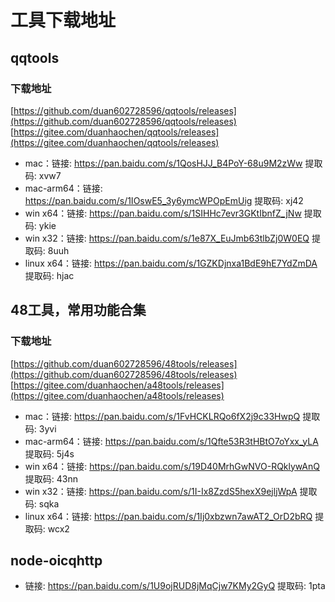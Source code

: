 # 工具下载地址

## qqtools

### 下载地址
[https://github.com/duan602728596/qqtools/releases](https://github.com/duan602728596/qqtools/releases)   
[https://gitee.com/duanhaochen/qqtools/releases](https://gitee.com/duanhaochen/qqtools/releases)
* mac：链接: https://pan.baidu.com/s/1QosHJJ_B4PoY-68u9M2zWw 提取码: xvw7
* mac-arm64：链接: https://pan.baidu.com/s/1IOswE5_3y6ymcWPOpEmUig 提取码: xj42
* win x64：链接: https://pan.baidu.com/s/1SIHHc7evr3GKtIbnfZ_jNw 提取码: ykie
* win x32：链接: https://pan.baidu.com/s/1e87X_EuJmb63tlbZj0W0EQ 提取码: 8uuh
* linux x64：链接: https://pan.baidu.com/s/1GZKDjnxa1BdE9hE7YdZmDA 提取码: hjac

## 48工具，常用功能合集

### 下载地址
[https://github.com/duan602728596/48tools/releases](https://github.com/duan602728596/48tools/releases)   
[https://gitee.com/duanhaochen/a48tools/releases](https://gitee.com/duanhaochen/a48tools/releases)
* mac：链接: https://pan.baidu.com/s/1FvHCKLRQo6fX2j9c33HwpQ 提取码: 3yvi
* mac-arm64：链接: https://pan.baidu.com/s/1Qfte53R3tHBtO7oYxx_yLA 提取码: 5j4s
* win x64：链接: https://pan.baidu.com/s/19D40MrhGwNVO-RQklywAnQ 提取码: 43nn
* win x32：链接: https://pan.baidu.com/s/1I-Ix8ZzdS5hexX9ejljWpA 提取码: sqka
* linux x64：链接: https://pan.baidu.com/s/1Ij0xbzwn7awAT2_OrD2bRQ 提取码: wcx2

## node-oicqhttp

* 链接: https://pan.baidu.com/s/1U9ojRUD8jMqCjw7KMy2GyQ 提取码: 1pta
